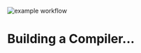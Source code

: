 ![example workflow](https://github.com/mofrisch/compiler/actions/workflows/cmake-single-platform.yml/badge.svg)
# Building a Compiler...
